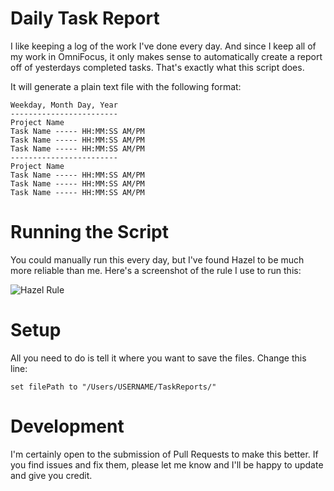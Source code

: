 # Daily Task Report

I like keeping a log of the work I've done every day. And since I keep all of my work in OmniFocus, it only makes sense to automatically create a report off of yesterdays completed tasks. That's exactly what this script does.

It will generate a plain text file with the following format:

```
Weekday, Month Day, Year
------------------------
Project Name
Task Name ----- HH:MM:SS AM/PM
Task Name ----- HH:MM:SS AM/PM
Task Name ----- HH:MM:SS AM/PM
------------------------
Project Name
Task Name ----- HH:MM:SS AM/PM
Task Name ----- HH:MM:SS AM/PM
Task Name ----- HH:MM:SS AM/PM
```

# Running the Script

You could manually run this every day, but I've found Hazel to be much more reliable than me. Here's a screenshot of the rule I use to run this:

![Hazel Rule](https://github.com/joebuhlig/OFScripts/blob/master/Daily%20Task%20Report/HazelRule.jpg)

# Setup

All you need to do is tell it where you want to save the files. Change this line:

`set filePath to "/Users/USERNAME/TaskReports/"`

# Development

I'm certainly open to the submission of Pull Requests to make this better. If you find issues and fix them, please let me know and I'll be happy to update and give you credit.
